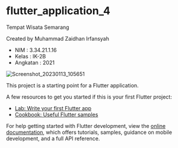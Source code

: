 # flutter_application_4

Tempat Wisata Semarang

Created by Muhammad Zaidhan Irfansyah
- NIM : 3.34.21.1.16
- Kelas : IK-2B
- Angkatan : 2021

![Screenshot_20230113_105651](https://user-images.githubusercontent.com/117591399/212363848-b0179b0f-a112-4cc7-92b3-8e51fe2555e2.png)

This project is a starting point for a Flutter application.

A few resources to get you started if this is your first Flutter project:

- [Lab: Write your first Flutter app](https://docs.flutter.dev/get-started/codelab)
- [Cookbook: Useful Flutter samples](https://docs.flutter.dev/cookbook)

For help getting started with Flutter development, view the
[online documentation](https://docs.flutter.dev/), which offers tutorials,
samples, guidance on mobile development, and a full API reference.
